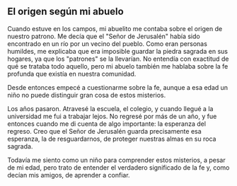 ## El origen según mi abuelo

Cuando estuve en los campos, mi abuelito me contaba sobre el origen de nuestro patrono. Me decía que el "Señor de Jerusalén" había sido encontrado en un río por un vecino del pueblo. Como eran personas humildes, me explicaba que era imposible guardar la piedra sagrada en sus hogares, ya que los "patrones" se la llevarían. No entendía con exactitud de qué se trataba todo aquello, pero mi abuelo también me hablaba sobre la fe profunda que existía en nuestra comunidad.

Desde entonces empecé a cuestionarme sobre la fe, aunque a esa edad un niño no puede distinguir gran cosa de estos misterios.

Los años pasaron. Atravesé la escuela, el colegio, y cuando llegué a la universidad me fui a trabajar lejos. No regresé por más de un año, y fue entonces cuando me di cuenta de algo importante: la esperanza del regreso. Creo que el Señor de Jerusalén guarda precisamente esa esperanza, la de resguardarnos, de proteger nuestras almas en su roca sagrada.

Todavía me siento como un niño para comprender estos misterios, a pesar de mi edad, pero trato de entender el verdadero significado de la fe y, como decían mis amigos, de aprender a confiar.
